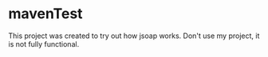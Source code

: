 # mavenTest
This project was created to try out how jsoap works. Don't use my project, it is not fully functional.
